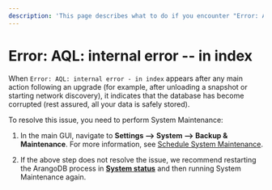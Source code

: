 ```yaml
---
description: 'This page describes what to do if you encounter "Error: AQL: internal error - in index".'
---
```


# Error: AQL: internal error -- in index

When `Error: AQL: internal error - in index` appears after any main action
following an upgrade (for example, after unloading a snapshot or starting
network discovery), it indicates that the database has become corrupted (rest
assured, all your data is safely stored).

To resolve this issue, you need to perform System Maintenance:

1. In the main GUI, navigate to **Settings --> System --> Backup &
   Maintenance**. For more information, see
   [Schedule System Maintenance](../../../../IP_Fabric_Settings/system/Backup_and_Maintenance/system_maintenance.md).

2. If the above step does not resolve the issue, we recommend restarting the
   ArangoDB process in **[System status](../../../../IP_Fabric_GUI/tips/system_status.md)**
   and then running System Maintenance again.
